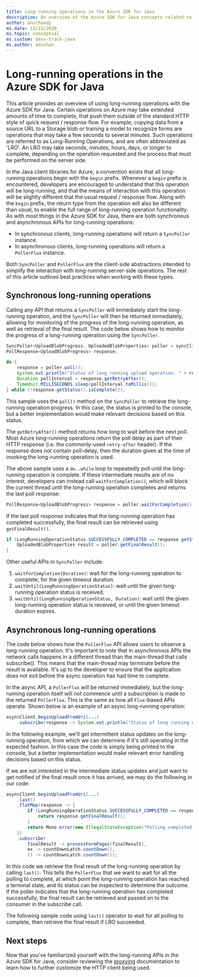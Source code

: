 ```yaml
---
title: Long-running operations in the Azure SDK for Java
description: An overview of the Azure SDK for Java concepts related to long-running operations
author: anuchandy
ms.date: 11/23/2020
ms.topic: conceptual
ms.custom: devx-track-java
ms.author: anuchan
---
```


# Long-running operations in the Azure SDK for Java

This article provides an overview of using long-running operations with the Azure SDK for Java. Certain operations on Azure may take extended amounts of time to complete, that push them outside of the standard HTTP style of quick request / response flow. For example, copying data from a source URL to a Storage blob or training a model to recognize forms are operations that may take a few seconds to several minutes. Such operations are referred to as Long-Running Operations, and are often abbreviated as 'LRO'. An LRO may take seconds, minutes, hours, days, or longer to complete, depending on the operation requested and the process that must be performed on the server side.

In the Java client libraries for Azure, a convention exists that all long-running operations begin with the `begin` prefix. Whenever a `begin` prefix is encountered, developers are encouraged to understand that this operation will be long-running, and that the means of interaction with this operation will be slightly different that the usual request / response flow. Along with the `begin` prefix, the return type from the operation will also be different than usual, to enable the full range of long-running operation functionality. As with most things in the Azure SDK for Java, there are both synchronous and asynchronous APIs for long-running operations:

* In synchronous clients, long-running operations will return a `SyncPoller` instance.
* In asynchronous clients, long-running operations will return a `PollerFlux` instance.

Both `SyncPoller` and `PollerFlux` are the client-side abstractions intended to simplify the interaction with long-running server-side operations. The rest of this article outlines best practices when working with these types.

## Synchronous long-running operations

Calling any API that returns a `SyncPoller` will immediately start the long-running operation, and the `SyncPoller` will then be returned immediately, allowing for monitoring of the progress of the long-running operation, as well as retrieval of the final result. The code below shows how to monitor the progress of a long-running operation using the `SyncPoller`.

```java
SyncPoller<UploadBlobProgress, UploadedBlobProperties> poller = syncClient.beginUploadFromUri(...)
PollResponse<UploadBlobProgress> response;

do {
    response = poller.poll();
    System.out.println("Status of long running upload operation: " + response.getStatus());
    Duration pollInterval = response.getRetryAfter();
    TimeUnit.MILLISECONDS.sleep(pollInterval.toMillis());
} while (!response.getStatus().isComplete());
```

This sample uses the `poll()` method on the `SyncPoller` to retrieve the long-running operation progress. In this case, the status is printed to the console, but a better implementation would make relevant decisions based on this status.

The `getRetryAfter()` method returns how long to wait before the next poll. Most Azure long-running operations return the poll delay as part of their HTTP response (i.e. the commonly-used `retry-after` header). If the response does not contain poll-delay, then the duration given at the time of invoking the long-running operation is used.

The above sample uses a `do..while` loop to repeatedly poll until the long-running operation is complete. If these intermediate results are of no interest, developers can instead call `waitForCompletion()`, which will block the current thread until the long-running operation completes and returns the last poll response:

```java
PollResponse<UploadBlobProgress> response = poller.waitForCompletion();
```

If the last poll response indicates that the long-running operation has completed successfully, the final result can be retrieved using `getFinalResult()`.

```java
if (LongRunningOperationStatus.SUCCESSFULLY_COMPLETED == response.getStatus()) {
    UploadedBlobProperties result = poller.getFinalResult();
}
```

Other useful APIs in `SyncPoller` include:

1. `waitForCompletion(Duration)`: wait for the long-running operation to complete, for the given timeout duration.
1. `waitUntil(LongRunningOperationStatus)`: wait until the given long-running operation status is received.
1. `waitUntil(LongRunningOperationStatus, Duration)`: wait until the given long-running operation status is received, or until the given timeout duration expires.

## Asynchronous long-running operations

The code below shows how the `PollerFlux` API allows users to observe a long-running operation. It's important to note that in asynchronous APIs the network calls happens in a different thread than the main-thread that calls subscribe(). This means that the main-thread may terminate before the result is available. It's up to the developer to ensure that the application does not exit before the async operation has had time to complete.

In the async API, a `PollerFlux` will be returned immediately, but the long-running operation itself will not commence until a subscription is made to the returned `PollerFlux`. This is the same as how all `Flux`-based APIs operate. Shown below is an example of an async long-running operation:

```java
asyncClient.beginUploadFromUri(...)
    .subscribe(response -> System.out.println("Status of long running upload operation: " + response.getStatus()));
```

In the following example, we'll get intermittent status updates on the long-running operation, from which we can determine if it's still operating in the expected fashion. In this case the code is simply being printed to the console, but a better implementation would make relevant error handling decisions based on this status.

If we are not interested in the intermediate status updates and just want to get notified of the final result once it has arrived, we may do the following in our code:

```java
asyncClient.beginUploadFromUri(...)
    .last()
    .flatMap(response -> {
        if (LongRunningOperationStatus.SUCCESSFULLY_COMPLETED == response.getStatus()) {
            return response.getFinalResult();
        }
        return Mono.error(new IllegalStateException("Polling completed unsuccessfully with status: "+ response.getStatus()));
    })
    .subscribe(
        finalResult -> processFormPages(finalResult),
        ex -> countDownLatch.countDown(),
        () -> countDownLatch.countDown());
```

In this code we retrieve the final result of the long-running operation by calling `last()`. This tells the `PollerFlux` that we want to wait for all the polling to complete, at which point the long-running operation has reached a terminal state, and its status can be inspected to determine the outcome. If the poller indicates that the long-running operation has completed successfully, the final result can be retrieved and passed on to the consumer in the subscribe call.

The following sample code using `last()` operator to wait for all polling to complete, then retrieve the final result if LRO succeeded.

## Next steps

Now that you've familiarized yourself with the long-running APIs in the Azure SDK for Java, consider reviewing the [proxying](java-sdk-proxying.md) documentation to learn how to further customize the HTTP client being used.
